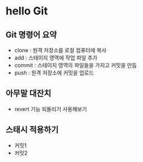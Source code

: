 # hello Git

## Git 명령어 요약
- clone : 원격 저장소를 로컬 컴퓨터에 복사
- add : 스테이지 영역에 작업 파일 추가
- commit : 스테이지 영역의 파일들을 가지고 커밋을 만듬
- push : 원격 저장소에 커밋을 업로드

## 아무말 대잔치
 - revert 기능 되돌리기 사용해보기

 ## 스태시 적용하기
 - 커밋1
 - 커밋2